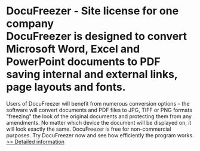 # DocuFreezer - Site license for one company<br />DocuFreezer is designed to convert Microsoft Word, Excel and PowerPoint documents to PDF saving internal and external links, page layouts and fonts.
Users of DocuFreezer will benefit from numerous conversion options – the software will convert documents and PDF files to JPG, TIFF or PNG formats "freezing" the look of the original documents and protecting them from any amendments. No matter which device the document will be displayed on, it will look exactly the same.
DocuFreezer is free for non-commercial purposes. Try DocuFreezer now and see how efficiently the program works.<br />[>> Detailed information](https://secure.shareit.com/shareit/product.html?productid=300627108&affiliateid=200057808)